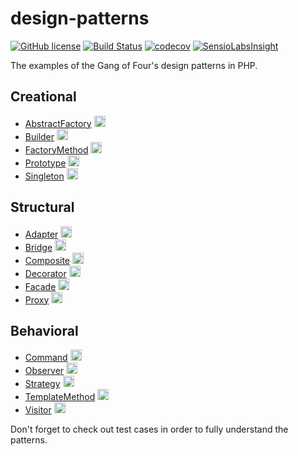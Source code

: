 # design-patterns

[![GitHub license](https://img.shields.io/github/license/vria/design-patterns.svg?style=flat-square)](https://github.com/vria/design-patterns/blob/master/LICENCE)
[![Build Status](https://travis-ci.org/vria/design-patterns.svg?branch=master)](https://travis-ci.org/vria/design-patterns)
[![codecov](https://codecov.io/gh/vria/design-patterns/branch/master/graph/badge.svg)](https://codecov.io/gh/vria/design-patterns)
[![SensioLabsInsight](https://insight.sensiolabs.com/projects/0005c125-73a6-4ea7-bac1-8a07dd41a902/mini.png)](https://insight.sensiolabs.com/projects/0005c125-73a6-4ea7-bac1-8a07dd41a902)

The examples of the Gang of Four's design patterns in PHP.

## Creational

* [AbstractFactory](Creational/AbstractFactory) [<img height="18px" src="https://upload.wikimedia.org/wikipedia/commons/thumb/8/80/Wikipedia-logo-v2.svg/200px-Wikipedia-logo-v2.svg.png">](https://en.wikipedia.org/wiki/Abstract_factory_pattern)
* [Builder](Creational/Builder) [<img height="18px" src="https://upload.wikimedia.org/wikipedia/commons/thumb/8/80/Wikipedia-logo-v2.svg/200px-Wikipedia-logo-v2.svg.png">](https://en.wikipedia.org/wiki/Builder_pattern)
* [FactoryMethod](Creational/FactoryMethod) [<img height="18px" src="https://upload.wikimedia.org/wikipedia/commons/thumb/8/80/Wikipedia-logo-v2.svg/200px-Wikipedia-logo-v2.svg.png">](https://en.wikipedia.org/wiki/Factory_method_pattern)
* [Prototype](Creational/Prototype) [<img height="18px" src="https://upload.wikimedia.org/wikipedia/commons/thumb/8/80/Wikipedia-logo-v2.svg/200px-Wikipedia-logo-v2.svg.png">](https://en.wikipedia.org/wiki/Prototype_pattern)
* [Singleton](Creational/Singleton) [<img height="18px" src="https://upload.wikimedia.org/wikipedia/commons/thumb/8/80/Wikipedia-logo-v2.svg/200px-Wikipedia-logo-v2.svg.png">](https://en.wikipedia.org/wiki/Singleton_pattern)

## Structural

* [Adapter](Structural/Adapter) [<img height="18px" src="https://upload.wikimedia.org/wikipedia/commons/thumb/8/80/Wikipedia-logo-v2.svg/200px-Wikipedia-logo-v2.svg.png">](https://en.wikipedia.org/wiki/Adapter_pattern)
* [Bridge](Structural/Bridge) [<img height="18px" src="https://upload.wikimedia.org/wikipedia/commons/thumb/8/80/Wikipedia-logo-v2.svg/200px-Wikipedia-logo-v2.svg.png">](https://en.wikipedia.org/wiki/Bridge_pattern)
* [Composite](Structural/Composite) [<img height="18px" src="https://upload.wikimedia.org/wikipedia/commons/thumb/8/80/Wikipedia-logo-v2.svg/200px-Wikipedia-logo-v2.svg.png">](https://en.wikipedia.org/wiki/Composite_pattern)
* [Decorator](Structural/Decorator) [<img height="18px" src="https://upload.wikimedia.org/wikipedia/commons/thumb/8/80/Wikipedia-logo-v2.svg/200px-Wikipedia-logo-v2.svg.png">](https://en.wikipedia.org/wiki/Decorator_pattern)
* [Facade](Structural/Facade) [<img height="18px" src="https://upload.wikimedia.org/wikipedia/commons/thumb/8/80/Wikipedia-logo-v2.svg/200px-Wikipedia-logo-v2.svg.png">](https://en.wikipedia.org/wiki/Facade_pattern)
* [Proxy](Structural/Proxy) [<img height="18px" src="https://upload.wikimedia.org/wikipedia/commons/thumb/8/80/Wikipedia-logo-v2.svg/200px-Wikipedia-logo-v2.svg.png">](https://en.wikipedia.org/wiki/Proxy_pattern)

## Behavioral

* [Command](Behavioral/Command) [<img height="18px" src="https://upload.wikimedia.org/wikipedia/commons/thumb/8/80/Wikipedia-logo-v2.svg/200px-Wikipedia-logo-v2.svg.png">](https://en.wikipedia.org/wiki/Command_pattern)
* [Observer](Behavioral/Observer) [<img height="18px" src="https://upload.wikimedia.org/wikipedia/commons/thumb/8/80/Wikipedia-logo-v2.svg/200px-Wikipedia-logo-v2.svg.png">](https://en.wikipedia.org/wiki/Observer_pattern)
* [Strategy](Behavioral/Strategy) [<img height="18px" src="https://upload.wikimedia.org/wikipedia/commons/thumb/8/80/Wikipedia-logo-v2.svg/200px-Wikipedia-logo-v2.svg.png">](https://en.wikipedia.org/wiki/Strategy_pattern)
* [TemplateMethod](Behavioral/TemplateMethod) [<img height="18px" src="https://upload.wikimedia.org/wikipedia/commons/thumb/8/80/Wikipedia-logo-v2.svg/200px-Wikipedia-logo-v2.svg.png">](https://en.wikipedia.org/wiki/Template_method_pattern)
* [Visitor](Behavioral/Visitor) [<img height="18px" src="https://upload.wikimedia.org/wikipedia/commons/thumb/8/80/Wikipedia-logo-v2.svg/200px-Wikipedia-logo-v2.svg.png">](https://en.wikipedia.org/wiki/Visitor_pattern)

Don't forget to check out test cases in order to fully understand the patterns.

